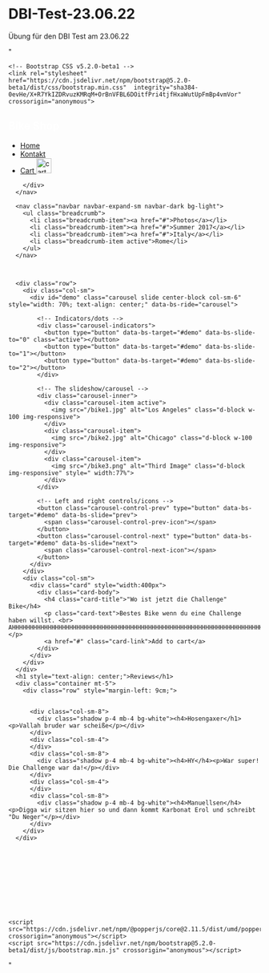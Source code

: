 # DBI-Test-23.06.22
Übung für den DBI Test am 23.06.22



"<!doctype html>
<html lang="en">
  <head>
    <title>DBI Test ( best practice )</title>
    <!-- Required meta tags -->
    <meta charset="utf-8">
    <meta name="viewport" content="width=device-width, initial-scale=1, shrink-to-fit=no">

    <!-- Bootstrap CSS v5.2.0-beta1 -->
    <link rel="stylesheet" href="https://cdn.jsdelivr.net/npm/bootstrap@5.2.0-beta1/dist/css/bootstrap.min.css"  integrity="sha384-0evHe/X+R7YkIZDRvuzKMRqM+OrBnVFBL6DOitfPri4tjfHxaWutUpFmBp4vmVor" crossorigin="anonymous">

  </head>
  <body>
    <nav class="navbar navbar-expand-sm navbar-dark bg-dark">
        <div class="container-fluid">
          <h1 style="color: white">Bike Shop</h1>
          <ul class="navbar-nav navbar-right">
            <li class="nav-item">
              <a class="nav-link" href="javascript:void(0)">Home</a>
            </li>
            <li class="nav-item">
              <a class="nav-link" href="javascript:void(0)">Kontakt</a>
            </li>
            <li class="nav-item">
              <a class="nav-link" href="javascript:void(0)">Cart <img class="img-fluid" style="width: 30px;" src="/shoppingCart.png" alt="cart"></a> 
            </li>
          </ul>

        </div>
      </nav>

      <nav class="navbar navbar-expand-sm navbar-dark bg-light">
        <ul class="breadcrumb">
          <li class="breadcrumb-item"><a href="#">Photos</a></li>
          <li class="breadcrumb-item"><a href="#">Summer 2017</a></li>
          <li class="breadcrumb-item"><a href="#">Italy</a></li>
          <li class="breadcrumb-item active">Rome</li>
        </ul> 
      </nav>



      <div class="row">
        <div class="col-sm">
          <div id="demo" class="carousel slide center-block col-sm-6" style="width: 70%; text-align: center;" data-bs-ride="carousel">

            <!-- Indicators/dots -->
            <div class="carousel-indicators">
              <button type="button" data-bs-target="#demo" data-bs-slide-to="0" class="active"></button>
              <button type="button" data-bs-target="#demo" data-bs-slide-to="1"></button>
              <button type="button" data-bs-target="#demo" data-bs-slide-to="2"></button>
            </div>
          
            <!-- The slideshow/carousel -->
            <div class="carousel-inner">
              <div class="carousel-item active">
                <img src="/bike1.jpg" alt="Los Angeles" class="d-block w-100 img-responsive">
              </div>
              <div class="carousel-item">
                <img src="/bike2.jpg" alt="Chicago" class="d-block w-100 img-responsive">
              </div>
              <div class="carousel-item">
                <img src="/bike3.png" alt="Third Image" class="d-block img-responsive" style=" width:77%">
              </div>
            </div>
          
            <!-- Left and right controls/icons -->
            <button class="carousel-control-prev" type="button" data-bs-target="#demo" data-bs-slide="prev">
              <span class="carousel-control-prev-icon"></span>
            </button>
            <button class="carousel-control-next" type="button" data-bs-target="#demo" data-bs-slide="next">
              <span class="carousel-control-next-icon"></span>
            </button>
          </div>
        </div>
        <div class="col-sm">
          <div class="card" style="width:400px">
            <div class="card-body">
              <h4 class="card-title">"Wo ist jetzt die Challenge" Bike</h4>
              <p class="card-text">Bestes Bike wenn du eine Challenge haben willst. <br> AHHHHHHHHHHHHHHHHHHHHHHHHHHHHHHHHHHHHHHHHHHHHHHHHHHHHHHHHHHHHHHHHHHHHHHHHHHHHHHHHHHHHHHHHHHHHHHHHHHHHHHHHHHHHHHHHHHHHHHHHHHHHHHHHHHHHHHHHHHHHHHhhHHHHHHHHHHHHHHHHHHHHHHHHHHHHHHHHHHHHHHHHHHHHHHHHHHHHHHHHHHHHHHHH </p>
              <a href="#" class="card-link">Add to cart</a>
            </div>
          </div>
        </div>
      </div>
      <h1 style="text-align: center;">Reviews</h1>
      <div class="container mt-5">
        <div class="row" style="margin-left: 9cm;">
          
          
          <div class="col-sm-8">
            <div class="shadow p-4 mb-4 bg-white"><h4>Hosengaxer</h1><p>Vallah bruder war scheiße</p></div>
          </div>
          <div class="col-sm-4">
          </div>
          <div class="col-sm-8">
            <div class="shadow p-4 mb-4 bg-white"><h4>HY</h4><p>War super! Die Challenge war da!</p></div>
          </div>
          <div class="col-sm-4">
          </div>
          <div class="col-sm-8">
            <div class="shadow p-4 mb-4 bg-white"><h4>Manuellsen</h4><p>Digga wir sitzen hier so und dann kommt Karbonat Erol und schreibt "Du Neger"</p></div>
          </div>
        </div>
      </div>

    
      
      
      






    <script src="https://cdn.jsdelivr.net/npm/@popperjs/core@2.11.5/dist/umd/popper.min.js"  crossorigin="anonymous"></script>
    <script src="https://cdn.jsdelivr.net/npm/bootstrap@5.2.0-beta1/dist/js/bootstrap.min.js" crossorigin="anonymous"></script>
  </body>
</html>"
